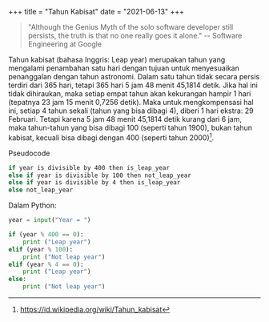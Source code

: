 +++
title     = "Tahun Kabisat"
date      = "2021-06-13"
+++

> "Although the Genius Myth of the solo software developer still persists, the truth is that no one really goes it
> alone."
> -- Software Engineering at Google

Tahun kabisat (bahasa Inggris: Leap year) merupakan tahun yang mengalami penambahan satu hari dengan tujuan untuk
menyesuaikan penanggalan dengan tahun astronomi. Dalam satu tahun tidak secara persis terdiri dari 365 hari, tetapi 365
hari 5 jam 48 menit 45,1814 detik. Jika hal ini tidak dihiraukan, maka setiap empat tahun akan kekurangan hampir 1 hari
(tepatnya 23 jam 15 menit 0,7256 detik). Maka untuk mengkompensasi hal ini, setiap 4 tahun sekali (tahun yang bisa
dibagi 4), diberi 1 hari ekstra: 29 Februari. Tetapi karena 5 jam 48 menit 45,1814 detik kurang dari 6 jam, maka
tahun-tahun yang bisa dibagi 100 (seperti tahun 1900), bukan tahun kabisat, kecuali bisa dibagi dengan 400 (seperti
tahun 2000)[^1].

Pseudocode

```bash
if year is divisible by 400 then is_leap_year
else if year is divisible by 100 then not_leap_year
else if year is divisible by 4 then is_leap_year
else not_leap_year
```

Dalam Python:

```py
year = input("Year = ")

if (year % 400 == 0):
    print ("Leap year")
elif (year % 100):
    print ("Not leap year")
elif (year % 4 == 0):
    print ("Leap year")
else:
    print ("Not leap year")
```

[^1]: https://id.wikipedia.org/wiki/Tahun_kabisat